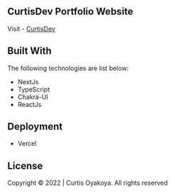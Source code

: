 ## CurtisDev Portfolio Website

Visit - [CurtisDev](https://curtisdev.com/)

## Built With

The following technologies are list below:

- NextJs
- TypeScript
- Chakra-UI
- ReactJs

## Deployment

- Vercel

## License

Copyright © 2022 | Curtis Oyakoya. All rights reserved
